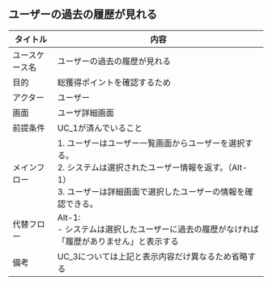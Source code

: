 ## ユーザーの過去の履歴が見れる

| タイトル | 内容 |
| --- | --- |
| ユースケース名 | ユーザーの過去の履歴が見れる |
| 目的 | 総獲得ポイントを確認するため |
| アクター | ユーザー |
| 画面 | ユーザ詳細画面 |
| 前提条件 | UC_1が済んでいること |
| メインフロー | 1. ユーザーはユーザー一覧画面からユーザーを選択する。<br>2. システムは選択されたユーザー情報を返す。（Alt-1）<br>3. ユーザーは詳細画面で選択したユーザーの情報を確認できる。 |
| 代替フロー | Alt-1: <br>- システムは選択したユーザーに過去の履歴がなければ「履歴がありません」と表示する |
| 備考 | UC_3については上記と表示内容だけ異なるため省略する |
